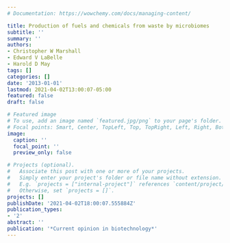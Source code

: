 ```yaml
---
# Documentation: https://wowchemy.com/docs/managing-content/

title: Production of fuels and chemicals from waste by microbiomes
subtitle: ''
summary: ''
authors:
- Christopher W Marshall
- Edward V LaBelle
- Harold D May
tags: []
categories: []
date: '2013-01-01'
lastmod: 2021-04-02T13:00:07-05:00
featured: false
draft: false

# Featured image
# To use, add an image named `featured.jpg/png` to your page's folder.
# Focal points: Smart, Center, TopLeft, Top, TopRight, Left, Right, BottomLeft, Bottom, BottomRight.
image:
  caption: ''
  focal_point: ''
  preview_only: false

# Projects (optional).
#   Associate this post with one or more of your projects.
#   Simply enter your project's folder or file name without extension.
#   E.g. `projects = ["internal-project"]` references `content/project/deep-learning/index.md`.
#   Otherwise, set `projects = []`.
projects: []
publishDate: '2021-04-02T18:00:07.555884Z'
publication_types:
- '2'
abstract: ''
publication: '*Current opinion in biotechnology*'
---
```

